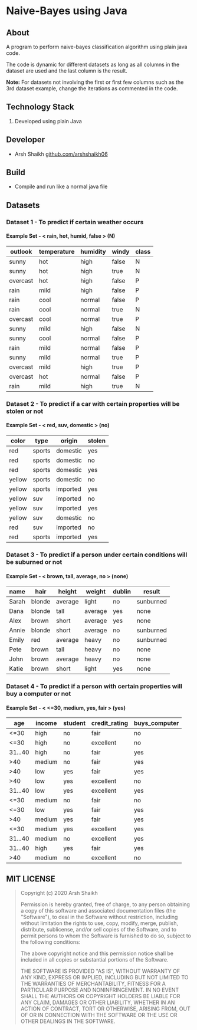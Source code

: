 # Naive-Bayes using Java

## About

A program to perform naive-bayes classification algorithm using plain java code.

The code is dynamic for different datasets as long as all columns in the dataset are used and the last column is the result.

**Note:** For datasets not involving the first or first few columns such as the 3rd dataset example, change the iterations as commented in the code.

## Technology Stack

1. Developed using plain Java

## Developer

-  Arsh Shaikh [github.com/arshshaikh06](https://github.com/arshshaikh06)

## Build

-  Compile and run like a normal java file

## Datasets

### Dataset 1 - To predict if certain weather occurs

#### Example Set - < rain, hot, humid, false > (N)

| outlook  | temperature | humidity | windy | class |
| -------- | ----------- | -------- | ----- | ----- |
| sunny    | hot         | high     | false | N     |
| sunny    | hot         | high     | true  | N     |
| overcast | hot         | high     | false | P     |
| rain     | mild        | high     | false | P     |
| rain     | cool        | normal   | false | P     |
| rain     | cool        | normal   | true  | N     |
| overcast | cool        | normal   | true  | P     |
| sunny    | mild        | high     | false | N     |
| sunny    | cool        | normal   | false | P     |
| rain     | mild        | normal   | false | P     |
| sunny    | mild        | normal   | true  | P     |
| overcast | mild        | high     | true  | P     |
| overcast | hot         | normal   | false | P     |
| rain     | mild        | high     | true  | N     |

### Dataset 2 - To predict if a car with certain properties will be stolen or not

#### Example Set - < red, suv, domestic > (no)

| color  | type   | origin   | stolen |
| ------ | ------ | -------- | ------ |
| red    | sports | domestic | yes    |
| red    | sports | domestic | no     |
| red    | sports | domestic | yes    |
| yellow | sports | domestic | no     |
| yellow | sports | imported | yes    |
| yellow | suv    | imported | no     |
| yellow | suv    | imported | yes    |
| yellow | suv    | domestic | no     |
| red    | suv    | imported | no     |
| red    | sports | imported | yes    |

### Dataset 3 - To predict if a person under certain conditions will be suburned or not

#### Example Set - < brown, tall, average, no > (none)

| name  | hair   | height  | weight  | dublin | result    |
| ----- | ------ | ------- | ------- | ------ | --------- |
| Sarah | blonde | average | light   | no     | sunburned |
| Dana  | blonde | tall    | average | yes    | none      |
| Alex  | brown  | short   | average | yes    | none      |
| Annie | blonde | short   | average | no     | sunburned |
| Emily | red    | average | heavy   | no     | sunburned |
| Pete  | brown  | tall    | heavy   | no     | none      |
| John  | brown  | average | heavy   | no     | none      |
| Katie | brown  | short   | light   | yes    | none      |

### Dataset 4 - To predict if a person with certain properties will buy a computer or not

#### Example Set - < <=30, medium, yes, fair > (yes)

| age     | income | student | credit_rating | buys_computer |
| ------- | ------ | ------- | ------------- | ------------- |
| <=30    | high   | no      | fair          | no            |
| <=30    | high   | no      | excellent     | no            |
| 31...40 | high   | no      | fair          | yes           |
| >40     | medium | no      | fair          | yes           |
| >40     | low    | yes     | fair          | yes           |
| >40     | low    | yes     | excellent     | no            |
| 31...40 | low    | yes     | excellent     | yes           |
| <=30    | medium | no      | fair          | no            |
| <=30    | low    | yes     | fair          | yes           |
| >40     | medium | yes     | fair          | yes           |
| <=30    | medium | yes     | excellent     | yes           |
| 31...40 | medium | no      | excellent     | yes           |
| 31...40 | high   | yes     | fair          | yes           |
| >40     | medium | no      | excellent     | no            |

## MIT LICENSE

> Copyright (c) 2020 Arsh Shaikh
>
> Permission is hereby granted, free of charge, to any person obtaining a copy
> of this software and associated documentation files (the "Software"), to deal
> in the Software without restriction, including without limitation the rights
> to use, copy, modify, merge, publish, distribute, sublicense, and/or sell
> copies of the Software, and to permit persons to whom the Software is
> furnished to do so, subject to the following conditions:
>
> The above copyright notice and this permission notice shall be included in all
> copies or substantial portions of the Software.
>
> THE SOFTWARE IS PROVIDED "AS IS", WITHOUT WARRANTY OF ANY KIND, EXPRESS OR
> IMPLIED, INCLUDING BUT NOT LIMITED TO THE WARRANTIES OF MERCHANTABILITY,
> FITNESS FOR A PARTICULAR PURPOSE AND NONINFRINGEMENT. IN NO EVENT SHALL THE
> AUTHORS OR COPYRIGHT HOLDERS BE LIABLE FOR ANY CLAIM, DAMAGES OR OTHER
> LIABILITY, WHETHER IN AN ACTION OF CONTRACT, TORT OR OTHERWISE, ARISING FROM,
> OUT OF OR IN CONNECTION WITH THE SOFTWARE OR THE USE OR OTHER DEALINGS IN THE
> SOFTWARE.
